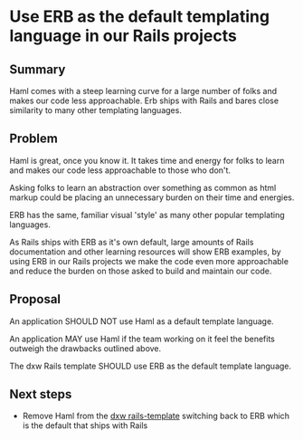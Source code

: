 # Use ERB as the default templating language in our Rails projects

## Summary

Haml comes with a steep learning curve for a large number of folks and makes our
code less approachable. Erb ships with Rails and bares close similarity to many
other templating languages.

## Problem

Haml is great, once you know it. It takes time and energy for folks to learn
and makes our code less approachable to those who don't.

Asking folks to learn an abstraction over something as common as html markup
could be placing an unnecessary burden on their time and energies.

ERB has the same, familiar visual 'style' as many other popular templating
languages.

As Rails ships with ERB as it's own default, large amounts of Rails
documentation and other learning resources will show ERB examples, by using ERB
in our Rails projects we make the code even more approachable and reduce the
burden on those asked to build and maintain our code.

## Proposal

An application SHOULD NOT use Haml as a default template language.

An application MAY use Haml if the team working on it feel the benefits outweigh
the drawbacks outlined above.

The dxw Rails template SHOULD use ERB as the default template language.

## Next steps

- Remove Haml from the [dxw
  rails-template](https://github.com/dxw/rails-template) switching back to ERB
  which is the default that ships with Rails
